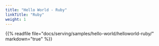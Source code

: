 ```yaml
---
title: "Hello World - Ruby"
linkTitle: "Ruby"
weight: 1
---
```


{{% readfile file="docs/serving/samples/hello-world/helloworld-ruby/" markdown="true" %}}
